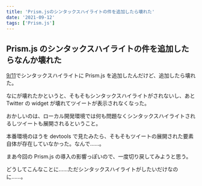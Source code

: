 ```yaml
---
title: 'Prism.jsのシンタックスハイライトの件を追加したら壊れた'
date: '2021-09-12'
tags: ['Prism.js']
---
```


## Prism.js のシンタックスハイライトの件を追加したらなんか壊れた

[9/11](/posts/2021-09-11/)でシンタックスハイライトに Prism.js を追加したんだけど、追加したら壊れた。

なにが壊れたかというと、そもそもシンタックスハイライトがされないし、あと Twitter の widget が壊れてツイートが表示されなくなった。

おかしいのは、ローカル開発環境では何も問題なくシンタックスハイライトされるしツイートも展開されるということ。

本番環境のほうを devtools で見たみたら、そもそもツイートの展開された要素自体が存在していなかった。なんで……。

まあ今回の Prism.js の導入の影響っぽいので、一度切り戻してみようと思う。

どうしてこんなことに……ただシンタックスハイライトがしたいだけなのに……。

